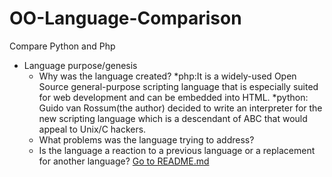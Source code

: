 # OO-Language-Comparison
Compare Python and Php

* Language purpose/genesis
  * Why was the language created?
    *php:It is a widely-used Open Source general-purpose scripting language that is especially suited for web development and can be embedded  into HTML.
    *python: Guido van Rossum(the author) decided to write an interpreter for the new scripting language which is a descendant of ABC that  would appeal to Unix/C hackers. 
  * What problems was the language trying to address?
  * Is the language a reaction to a previous language or a replacement for another language?
[Go to README.md](README.md)
